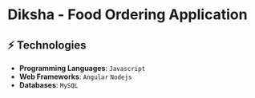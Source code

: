 # Diksha - Food Ordering Application


## ⚡ Technologies

* **Programming Languages**: `Javascript` 
* **Web Frameworks**: `Angular` `Nodejs`
* **Databases**: `MySQL` 
